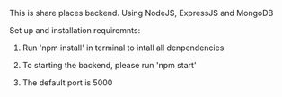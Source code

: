 This is share places backend. Using NodeJS, ExpressJS and MongoDB

Set up and installation requiremnts:

1. Run 'npm install' in terminal to intall all denpendencies

2. To starting the backend, please run 'npm start'

3. The default port is 5000
